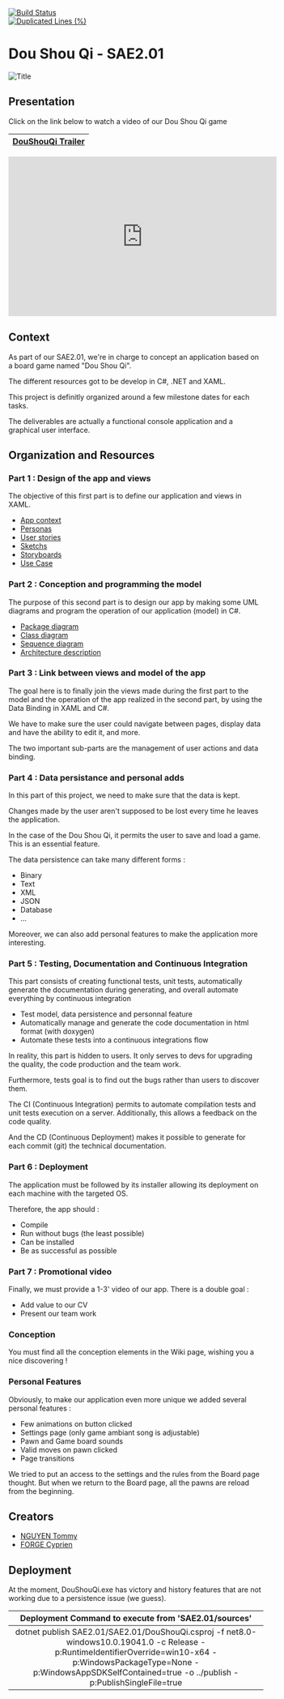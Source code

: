 [![Build Status](https://codefirst.iut.uca.fr/api/badges/cyprien.forge/SAE2.01/status.svg)](https://codefirst.iut.uca.fr/cyprien.forge/SAE2.01)  
[![Duplicated Lines (%)](https://codefirst.iut.uca.fr/sonar/api/project_badges/measure?project=SAE201&metric=duplicated_lines_density&token=f95119286a2026a0c4863eec53ce412523335144)](https://codefirst.iut.uca.fr/sonar/dashboard?id=SAE201)

# Dou Shou Qi - SAE2.01

![Title](Images/DouShouQi_Title.png)

## Presentation

Click on the link below to watch a video of our Dou Shou Qi game

| [DouShouQi Trailer](https://opencast.dsi.uca.fr/paella/ui/watch.html?id=e553be22-2ce0-4ab7-b346-0dd5f9f4b6ac) |
| -- |

<iframe src="https://opencast.dsi.uca.fr/paella/ui/watch.html?id=e553be22-2ce0-4ab7-b346-0dd5f9f4b6ac" width="530" height="315" frameborder="0" scrolling="no" marginwidth="0" marginheight="0" allowfullscreen="true" webkitallowfullscreen="true" mozallowfullscreen="true" allowfullscreen> </iframe>


## Context

As part of our SAE2.01, we're in charge to concept an application based on a board game named "Dou Shou Qi".

The different resources got to be develop in C#, .NET and XAML.

This project is definitly organized around a few milestone dates for each tasks.

The deliverables are actually a functional console application and a graphical user interface.

## Organization and Resources

### Part 1 : Design of the app and views

The objective of this first part is to define our application and views in XAML.

* [App context](https://github.com/CyprienForge/DouShouQi/wiki/Contexte)
* [Personas](https://github.com/CyprienForge/DouShouQi/wiki/Personas)
* [User stories](https://github.com/CyprienForge/DouShouQi/wiki/Personas)
* [Sketchs](https://github.com/CyprienForge/DouShouQi/wiki/Sketch)
* [Storyboards](https://github.com/CyprienForge/DouShouQi/wiki/Storyboard)
* [Use Case](https://github.com/CyprienForge/DouShouQi/wiki/Diagramme-de-cas-d%2527utilisation)

### Part 2 : Conception and programming the model

The purpose of this second part is to design our app by making some UML diagrams and program the operation of our application (model) in C#.

* [Package diagram](https://codefirst.iut.uca.fr/git/cyprien.forge/SAE2.01/wiki/Diagramme-de-paquetage)
* [Class diagram](https://codefirst.iut.uca.fr/git/cyprien.forge/SAE2.01/wiki/Diagramme-de-classe)
* [Sequence diagram](https://codefirst.iut.uca.fr/git/cyprien.forge/SAE2.01/wiki/Diagramme-de-s%C3%A9quence)
* [Architecture description](https://codefirst.iut.uca.fr/git/cyprien.forge/SAE2.01/wiki/Description-de-l%27architecture-de-l%27application)

### Part 3 : Link between views and model of the app

The goal here is to finally join the views made during the first part to the model and the operation of the app realized in the second part, by using the Data Binding in XAML and C#.

We have to make sure the user could navigate between pages, display data and have the ability to edit it, and more.

The two important sub-parts are the management of user actions and data binding.  

### Part 4 : Data persistance and personal adds

In this part of this project, we need to make sure that the data is kept. 

Changes made by the user aren't supposed to be lost every time he leaves the application.

In the case of the Dou Shou Qi, it permits the user to save and load a game. This is an essential feature.

The data persistence can take many different forms : 

* Binary
* Text
* XML
* JSON
* Database
* ...

Moreover, we can also add personal features to make the application more interesting.

### Part 5 : Testing, Documentation and Continuous Integration

This part consists of creating functional tests, unit tests, automatically generate the documentation during generating, and overall automate everything by continuous integration 

* Test model, data persistence and personnal feature
* Automatically manage and generate  the code documentation in html format (with doxygen) 
* Automate these tests into a continuous integrations flow

In reality, this part is hidden to users.
It only serves to devs for upgrading the quality, the code production and the team work.

Furthermore, tests goal is to find out the bugs rather than users to discover them. 

The CI (Continuous Integration) permits to automate compilation tests and unit tests execution on a server. Additionally, this allows a feedback on the code quality.

And the CD (Continuous Deployment) makes it possible to generate for each commit (git) the technical documentation.

### Part 6 : Deployment

The application must be followed by its installer allowing its deployment on each machine with the targeted OS.

Therefore, the app should :

* Compile
* Run without bugs (the least possible)
* Can be installed
* Be as successful as possible

### Part 7 : Promotional video

Finally, we must provide a 1-3' video of our app. There is a double goal :

* Add value to our CV
* Present our team work

### Conception

You must find all the conception elements in the Wiki page, wishing you a nice discovering !

### Personal Features

Obviously, to make our application even more unique we added several personal features :

- Few animations on button clicked
- Settings page (only game ambiant song is adjustable)
- Pawn and Game board sounds
- Valid moves on pawn clicked
- Page transitions

We tried to put an access to the settings and the rules from the Board page thought.
But when we return to the Board page, all the pawns are reload from the beginning.

## Creators

* [NGUYEN Tommy](https://codefirst.iut.uca.fr/git/tommy.nguyen2)
* [FORGE Cyprien](https://codefirst.iut.uca.fr/git/cyprien.forge)

## Deployment

At the moment, DouShouQi.exe has victory and history features that are not working due to a persistence issue (we guess).

| Deployment Command to execute from 'SAE2.01/sources' |
| :--------: |
| dotnet publish SAE2.01/SAE2.01/DouShouQi.csproj -f net8.0-windows10.0.19041.0 -c Release -p:RuntimeIdentifierOverride=win10-x64 -p:WindowsPackageType=None -p:WindowsAppSDKSelfContained=true -o ../publish -p:PublishSingleFile=true |
